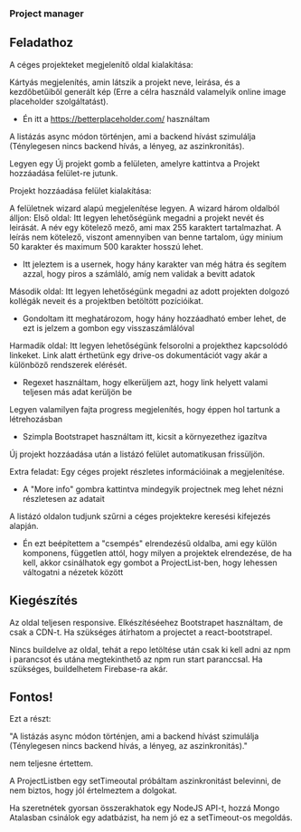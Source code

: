 ### Project manager

## Feladathoz

A céges projekteket megjelenítő oldal kialakítása:

Kártyás megjelenítés, amin látszik a projekt neve, leirása, és a kezdőbetűiből
generált kép (Erre a célra használd valamelyik online image placeholder
szolgáltatást).

- Én itt a https://betterplaceholder.com/ használtam

A listázás async módon történjen, ami a backend hívást szimulálja (Ténylegesen
nincs backend hívás, a lényeg, az aszinkronitás).

Legyen egy Új projekt gomb a felületen, amelyre kattintva a Projekt
hozzáadása felület-re jutunk.

Projekt hozzáadása felület kialakítása:

A felületnek wizard alapú megjelenítése legyen.
A wizard három oldalból álljon:
Első oldal: Itt legyen lehetőségünk megadni a projekt nevét és leirását. A
név egy kötelező mező, ami max 255 karaktert tartalmazhat. A leírás nem
kötelező, viszont amennyiben van benne tartalom, úgy minium 50
karakter és maximum 500 karakter hosszú lehet.

- Itt jeleztem is a usernek, hogy hány karakter van még hátra és segítem azzal, hogy piros a számláló, amíg nem validak a bevitt adatok

Második oldal: Itt legyen lehetőségünk megadni az adott projekten
dolgozó kollégák neveit és a projektben betöltött pozícióikat.

- Gondoltam itt meghatározom, hogy hány hozzáadható ember lehet, de ezt is jelzem a gombon egy visszaszámlálóval

Harmadik oldal: Itt legyen lehetőségünk felsorolni a projekthez
kapcsolódó linkeket. Link alatt érthetünk egy drive-os dokumentációt vagy
akár a különböző rendszerek elérését.

- Regexet használtam, hogy elkerüljem azt, hogy link helyett valami teljesen más adat kerüljön be

Legyen valamilyen fajta progress megjelenítés, hogy éppen hol tartunk a
létrehozásban

- Szimpla Bootstrapet használtam itt, kicsit a környezethez igazítva

Új projekt hozzáadása után a listázó felület automatikusan frissüljön.

Extra feladat:
Egy céges projekt részletes információinak a megjelenítése.

- A "More info" gombra kattintva mindegyik projectnek meg lehet nézni részletesen az adatait

A listázó oldalon tudjunk szűrni a céges projektekre keresési kifejezés alapján.

- Én ezt beépítettem a "csempés" elrendezésű oldalba, ami egy külön komponens, független attól, hogy milyen a projektek elrendezése, de ha kell, akkor csinálhatok egy gombot a ProjectList-ben, hogy lehessen váltogatni a nézetek között

## Kiegészítés

Az oldal teljesen responsive. Elkészítéséehez Bootstrapet használtam, de csak a CDN-t. Ha szükséges átírhatom a projectet a react-bootstrapel.

Nincs buildelve az oldal, tehát a repo letöltése után csak ki kell adni az npm i parancsot és utána megtekinthető az npm run start paranccsal. Ha szükséges, buildelhetem Firebase-ra akár.

## Fontos!

Ezt a részt:

"A listázás async módon történjen, ami a backend hívást szimulálja (Ténylegesen
nincs backend hívás, a lényeg, az aszinkronitás)."

nem teljesne értettem.

A ProjectListben egy setTimeoutal próbáltam aszinkronitást belevinni, de nem biztos, hogy jól értelmeztem a dolgokat.

Ha szeretnétek gyorsan összerakhatok egy NodeJS API-t, hozzá Mongo Atalasban csinálok egy adatbázist, ha nem jó ez a setTimeout-os megoldás.
